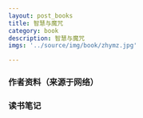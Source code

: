 ```yaml
---
layout: post_books
title: 智慧与魔咒
category: book
description: 智慧与魔咒
imgs: '../source/img/book/zhymz.jpg'

---
```

### 作者资料（来源于网络）


### 读书笔记
 